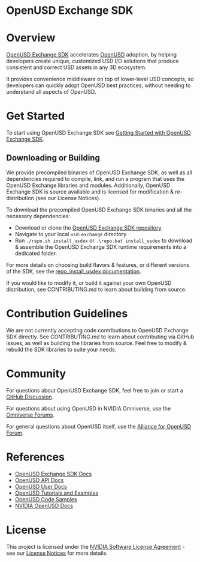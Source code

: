 # OpenUSD Exchange SDK

# Overview

[OpenUSD Exchange SDK](https://docs.omniverse.nvidia.com/kit/docs/usd-exchange) accelerates [OpenUSD](https://openusd.org) adoption, by helping developers create unique, customized USD I/O solutions that produce consistent and correct USD assets in any 3D ecosystem.

It provides convenience middleware on top of lower-level USD concepts, so developers can quickly adopt OpenUSD best practices, without needing to understand all aspects of OpenUSD.

# Get Started

To start using OpenUSD Exchange SDK see [Getting Started with OpenUSD Exchange SDK](docs/getting-started.md).

## Downloading or Building

We provide precompiled binaries of OpenUSD Exchange SDK, as well as all dependencies required to compile, link, and run a program that uses the OpenUSD Exchange libraries and modules. Additionally, OpenUSD Exchange SDK is source available and is licensed for modification & re-distribution (see our License Notices).

To download the precompiled OpenUSD Exchange SDK binaries and all the necessary dependencies:
  - Download or clone the [OpenUSD Exchange SDK repository](https://github.com/NVIDIA-Omniverse/usd-exchange)
  - Navigate to your local `usd-exchange` directory
  - Run `./repo.sh install_usdex` or `.\repo.bat install_usdex` to download & assemble the OpenUSD Exchange SDK runtime requirements into a dedicated folder.

For more details on choosing build flavors & features, or different versions of the SDK, see the [repo_install_usdex documentation](docs/devtools.md#repo_install_usdex).

If you would like to modify it, or build it against your own OpenUSD distribution, see CONTRIBUTING.md to learn about building from source.

# Contribution Guidelines

We are not currently accepting code contributions to OpenUSD Exchange SDK directly. See CONTRIBUTING.md to learn about contributing via GitHub issues, as well as building the libraries from source. Feel free to modify & rebuild the SDK libraries to suite your needs.

# Community

For questions about OpenUSD Exchange SDK, feel free to join or start a [GitHub Discussion](https://github.com/NVIDIA-Omniverse/usd-exchange/discussions).

For questions about using OpenUSD in NVIDIA Omniverse, use the [Omniverse Forums](https://forums.developer.nvidia.com/tags/c/omniverse/300/usd).

For general questions about OpenUSD itself, use the [Alliance for OpenUSD Forum](https://forum.aousd.org).

# References

- [OpenUSD Exchange SDK Docs](https://docs.omniverse.nvidia.com/kit/docs/usd-exchange)
- [OpenUSD API Docs](https://openusd.org/docs/api/index.html)
- [OpenUSD User Docs](https://openusd.org/release/index.html)
- [OpenUSD Tutorials and Examples](https://github.com/NVIDIA-Omniverse/USD-Tutorials-And-Examples)
- [OpenUSD Code Samples](https://github.com/NVIDIA-Omniverse/OpenUSD-Code-Samples)
- [NVIDIA OpenUSD Docs](https://developer.nvidia.com/usd)

# License

This project is licensed under the [NVIDIA Software License Agreement](https://www.nvidia.com/en-us/agreements/enterprise-software/nvidia-software-license-agreement) - see our [License Notices](docs/licenses.md) for more details.
